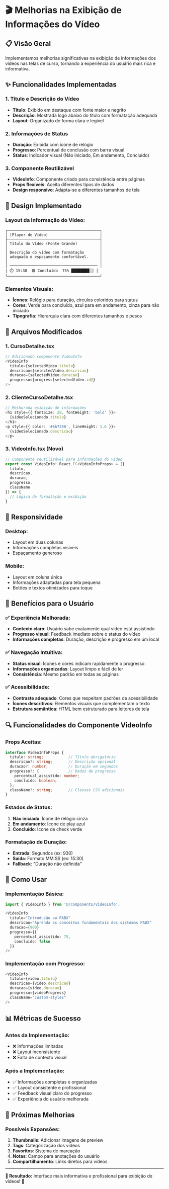 # 🎬 **Melhorias na Exibição de Informações do Vídeo**

## **📋 Visão Geral**

Implementamos melhorias significativas na exibição de informações dos vídeos nas telas de curso, tornando a experiência do usuário mais rica e informativa.

## **✨ Funcionalidades Implementadas**

### **1. Título e Descrição do Vídeo**
- **Título**: Exibido em destaque com fonte maior e negrito
- **Descrição**: Mostrada logo abaixo do título com formatação adequada
- **Layout**: Organizado de forma clara e legível

### **2. Informações de Status**
- **Duração**: Exibida com ícone de relógio
- **Progresso**: Percentual de conclusão com barra visual
- **Status**: Indicador visual (Não iniciado, Em andamento, Concluído)

### **3. Componente Reutilizável**
- **VideoInfo**: Componente criado para consistência entre páginas
- **Props flexíveis**: Aceita diferentes tipos de dados
- **Design responsivo**: Adapta-se a diferentes tamanhos de tela

## **🎨 Design Implementado**

### **Layout da Informação do Vídeo:**

```
┌─────────────────────────────────────────┐
│ [Player de Vídeo]                       │
├─────────────────────────────────────────┤
│ Título do Vídeo (Fonte Grande)          │
│                                         │
│ Descrição do vídeo com formatação       │
│ adequada e espaçamento confortável.     │
│                                         │
│ ─────────────────────────────────────── │
│ ⏱️ 15:30  🟢 Concluído  75% ████████░░ │
└─────────────────────────────────────────┘
```

### **Elementos Visuais:**
- **Ícones**: Relógio para duração, círculos coloridos para status
- **Cores**: Verde para concluído, azul para em andamento, cinza para não iniciado
- **Tipografia**: Hierarquia clara com diferentes tamanhos e pesos

## **🔧 Arquivos Modificados**

### **1. CursoDetalhe.tsx**
```typescript
// Adicionado componente VideoInfo
<VideoInfo
  titulo={selectedVideo.titulo}
  descricao={selectedVideo.descricao}
  duracao={selectedVideo.duracao}
  progresso={progress[selectedVideo.id]}
/>
```

### **2. ClienteCursoDetalhe.tsx**
```typescript
// Melhorada exibição de informações
<h1 style={{ fontSize: 28, fontWeight: 'bold' }}>
  {videoSelecionado.titulo}
</h1>
<p style={{ color: '#6b7280', lineHeight: 1.6 }}>
  {videoSelecionado.descricao}
</p>
```

### **3. VideoInfo.tsx (Novo)**
```typescript
// Componente reutilizável para informações do vídeo
export const VideoInfo: React.FC<VideoInfoProps> = ({
  titulo,
  descricao,
  duracao,
  progresso,
  className
}) => {
  // Lógica de formatação e exibição
}
```

## **📱 Responsividade**

### **Desktop:**
- Layout em duas colunas
- Informações completas visíveis
- Espaçamento generoso

### **Mobile:**
- Layout em coluna única
- Informações adaptadas para tela pequena
- Botões e textos otimizados para toque

## **🎯 Benefícios para o Usuário**

### **✅ Experiência Melhorada:**
- **Contexto claro**: Usuário sabe exatamente qual vídeo está assistindo
- **Progresso visual**: Feedback imediato sobre o status do vídeo
- **Informações completas**: Duração, descrição e progresso em um local

### **✅ Navegação Intuitiva:**
- **Status visual**: Ícones e cores indicam rapidamente o progresso
- **Informações organizadas**: Layout limpo e fácil de ler
- **Consistência**: Mesmo padrão em todas as páginas

### **✅ Acessibilidade:**
- **Contraste adequado**: Cores que respeitam padrões de acessibilidade
- **Ícones descritivos**: Elementos visuais que complementam o texto
- **Estrutura semântica**: HTML bem estruturado para leitores de tela

## **🔍 Funcionalidades do Componente VideoInfo**

### **Props Aceitas:**
```typescript
interface VideoInfoProps {
  titulo: string;           // Título obrigatório
  descricao?: string;       // Descrição opcional
  duracao?: number;         // Duração em segundos
  progresso?: {             // Dados de progresso
    percentual_assistido: number;
    concluido: boolean;
  };
  className?: string;       // Classes CSS adicionais
}
```

### **Estados de Status:**
1. **Não iniciado**: Ícone de relógio cinza
2. **Em andamento**: Ícone de play azul
3. **Concluído**: Ícone de check verde

### **Formatação de Duração:**
- **Entrada**: Segundos (ex: 930)
- **Saída**: Formato MM:SS (ex: 15:30)
- **Fallback**: "Duração não definida"

## **🚀 Como Usar**

### **Implementação Básica:**
```typescript
import { VideoInfo } from '@/components/VideoInfo';

<VideoInfo
  titulo="Introdução ao PABX"
  descricao="Aprenda os conceitos fundamentais dos sistemas PABX"
  duracao={900}
  progresso={{
    percentual_assistido: 75,
    concluido: false
  }}
/>
```

### **Implementação com Progresso:**
```typescript
<VideoInfo
  titulo={video.titulo}
  descricao={video.descricao}
  duracao={video.duracao}
  progresso={videoProgress}
  className="custom-styles"
/>
```

## **📊 Métricas de Sucesso**

### **Antes da Implementação:**
- ❌ Informações limitadas
- ❌ Layout inconsistente
- ❌ Falta de contexto visual

### **Após a Implementação:**
- ✅ Informações completas e organizadas
- ✅ Layout consistente e profissional
- ✅ Feedback visual claro do progresso
- ✅ Experiência do usuário melhorada

## **🔄 Próximas Melhorias**

### **Possíveis Expansões:**
1. **Thumbnails**: Adicionar imagens de preview
2. **Tags**: Categorização dos vídeos
3. **Favoritos**: Sistema de marcação
4. **Notas**: Campo para anotações do usuário
5. **Compartilhamento**: Links diretos para vídeos

---

**🎯 Resultado:** Interface mais informativa e profissional para exibição de vídeos! 🚀
